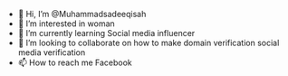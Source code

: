 - 👋 Hi, I’m @Muhammadsadeeqisah
- 👀 I’m interested in woman
- 🌱 I’m currently learning Social media influencer
- 💞️ I’m looking to collaborate on how to make domain verification social media verification  
- 📫 How to reach me Facebook 

<!---
Muhammadsadeeqisah/Muhammadsadeeqisah is a ✨ special ✨ repository because its `README.md` (this file) appears on your GitHub profile.
You can click the Preview link to take a look at your changes.
--->

